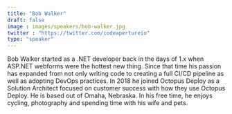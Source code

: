 ```yaml
---
title: "Bob Walker"
draft: false
image : images/speakers/bob-walker.jpg
twitter : "https://twitter.com/codeapertureio"
type: "speaker"
---
```


Bob Walker started as a .NET developer back in the days of 1.x when ASP.NET webforms were the hottest new thing. Since that time his passion has expanded from not only writing code to creating a full CI/CD pipeline as well as adopting DevOps practices. In 2018 he joined Octopus Deploy as a Solution Architect focused on customer success with how they use Octopus Deploy. He is based out of Omaha, Nebraska. In his free time, he enjoys cycling, photography and spending time with his wife and pets.


